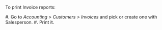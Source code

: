 To print Invoice reports:

#. Go to *Accounting > Customers > Invoices* and pick or create one with Salesperson.
#. Print it.
